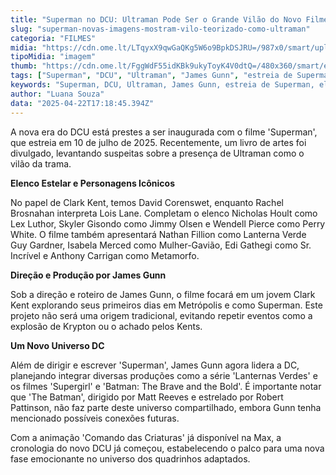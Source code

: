 ```yaml
---
title: "Superman no DCU: Ultraman Pode Ser o Grande Vilão do Novo Filme"
slug: "superman-novas-imagens-mostram-vilo-teorizado-como-ultraman"
categoria: "FILMES"
midia: "https://cdn.ome.lt/LTqyxX9qwGaQKg5W6o9BpkDSJRU=/987x0/smart/uploads/conteudo/fotos/OMELETE_CAPA_-_2025-04-22T134009.850.png"
tipoMidia: "imagem"
thumb: "https://cdn.ome.lt/FggWdF55idKBk9ukyToyK4V0dtQ=/480x360/smart/extras/conteudos/omelete_THUMB_-_2025-04-22T133947.671.png"
tags: ["Superman", "DCU", "Ultraman", "James Gunn", "estreia de Superman", "elenco de Superman", "novo filme de Superman", "DC Comics"]
keywords: "Superman, DCU, Ultraman, James Gunn, estreia de Superman, elenco de Superman, novo filme de Superman, DC Comics"
author: "Luana Souza"
data: "2025-04-22T17:18:45.394Z"
---
```


A nova era do DCU está prestes a ser inaugurada com o filme 'Superman', que estreia em 10 de julho de 2025. Recentemente, um livro de artes foi divulgado, levantando suspeitas sobre a presença de Ultraman como o vilão da trama.

<blockquote class="twitter-tweet"><a href="https://twitter.com/user/status/1914445925516292372"></a></blockquote>

**Elenco Estelar e Personagens Icônicos**

No papel de Clark Kent, temos David Corenswet, enquanto Rachel Brosnahan interpreta Lois Lane. Completam o elenco Nicholas Hoult como Lex Luthor, Skyler Gisondo como Jimmy Olsen e Wendell Pierce como Perry White. O filme também apresentará Nathan Fillion como Lanterna Verde Guy Gardner, Isabela Merced como Mulher-Gavião, Edi Gathegi como Sr. Incrível e Anthony Carrigan como Metamorfo.

**Direção e Produção por James Gunn**

Sob a direção e roteiro de James Gunn, o filme focará em um jovem Clark Kent explorando seus primeiros dias em Metrópolis e como Superman. Este projeto não será uma origem tradicional, evitando repetir eventos como a explosão de Krypton ou o achado pelos Kents.

**Um Novo Universo DC**

Além de dirigir e escrever 'Superman', James Gunn agora lidera a DC, planejando integrar diversas produções como a série 'Lanternas Verdes' e os filmes 'Supergirl' e 'Batman: The Brave and the Bold'. É importante notar que 'The Batman', dirigido por Matt Reeves e estrelado por Robert Pattinson, não faz parte deste universo compartilhado, embora Gunn tenha mencionado possíveis conexões futuras.

Com a animação 'Comando das Criaturas' já disponível na Max, a cronologia do novo DCU já começou, estabelecendo o palco para uma nova fase emocionante no universo dos quadrinhos adaptados.